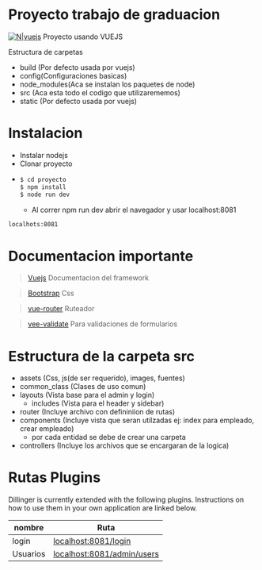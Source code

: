 # Proyecto trabajo de graduacion

[![N|vuejs](https://cdn6.aptoide.com/imgs/4/4/9/4495d03338c42a4374a48fa3aacd8881_icon.png?w=128)](https://vuejs.org)
Proyecto usando VUEJS


Estructura de carpetas
  - build (Por defecto usada por vuejs)
  - config(Configuraciones basicas)
  - node_modules(Aca se instalan los paquetes de node)
  - src (Aca esta todo el codigo que utilizarememos)
  - static (Por defecto usada por vuejs)

# Instalacion
  - Instalar nodejs 
  - Clonar proyecto
  - ```sh
    $ cd proyecto
    $ npm install 
    $ node run dev
    ```
    - Al correr npm run dev abrir el navegador y usar localhost:8081
 ```sh
localhots:8081
```
  

# Documentacion importante

> [Vuejs](https://vuejs.org) Documentacion del framework

> [Bootstrap](https://getbootstrap.com/docs/3.3/) Css

> [vue-router](https://router.vuejs.org/en/) Ruteador

> [vee-validate](http://vee-validate.logaretm.com/) Para validaciones de formularios

# Estructura de la carpeta src
- assets (Css, js(de ser requerido), images, fuentes)
- common_class (Clases de uso comun)
- layouts (Vista base para el admin y login)
  - includes (Vista para el header y sidebar)
- router (Incluye archivo con defininiion de rutas)
- components (Incluye vista que seran utilzadas ej: index para empleado, crear empleado)
  - por cada entidad se debe de crear una carpeta
- controllers (Incluye los archivos que se encargaran de la logica) 



# Rutas Plugins

Dillinger is currently extended with the following plugins. Instructions on how to use them in your own application are linked below.

| nombre | Ruta |
| ------ | ------ |
| login | [localhost:8081/login](localhost:8081/login) |
| Usuarios | [localhost:8081/admin/users](localhost:8081/admin/users) |
